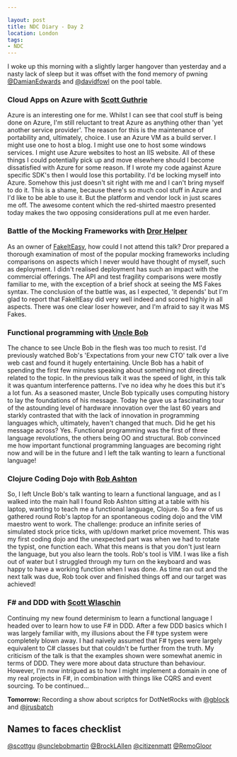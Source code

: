 ```yaml
---

layout: post
title: NDC Diary - Day 2
location: London
tags:
- NDC
---
```


I woke up this morning with a slightly larger hangover than yesterday and a nasty lack of sleep but it was offset with the fond memory of pwning [@DamianEdwards](https://twitter.com/DamianEdwards) and [@davidfowl](https://twitter.com/davidfowl) on the pool table.

### Cloud Apps on Azure with [Scott Guthrie](https://twitter.com/scottgu)

Azure is an interesting one for me. Whilst I can see that cool stuff is being done on Azure, I'm still reluctant to treat Azure as anything other than 'yet another service provider'. The reason for this is the maintenance of portability and, ultimately, choice. I use an Azure VM as a build server. I might use one to host a blog. I might use one to host some windows services. I might use Azure websites to host an IIS website. All of these things I could potentially pick up and move elsewhere should I become dissatisfied with Azure for some reason. If I wrote my code against Azure specific SDK's then I would lose this portability. I'd be locking myself into Azure. Somehow this just doesn't sit right with me and I can't bring myself to do it. This is a shame, because there's so much cool stuff in Azure and I'd like to be able to use it. But the platform and vendor lock in just scares me off. The awesome content which the red-shirted maestro presented today makes the two opposing considerations pull at me even harder.

<!--excerpt-->

### Battle of the Mocking Frameworks with [Dror Helper](https://twitter.com/dhelper)

As an owner of [FakeItEasy](http://fakeiteasy.github.io/), how could I not attend this talk? Dror prepared a thorough examination of most of the popular mocking frameworks including comparisons on aspects which I never would have thought of myself, such as deployment. I didn't realised deployment has such an impact with the commercial offerings. The API and test fragility comparisons were mostly familiar to me, with the exception of a brief shock at seeing the MS Fakes syntax. The conclusion of the battle was, as I expected, 'it depends' but I'm glad to report that FakeItEasy did very well indeed and scored highly in all aspects. There was one clear loser however, and I'm afraid to say it was MS Fakes.

### Functional programming with [Uncle Bob](https://twitter.com/unclebobmartin)

The chance to see Uncle Bob in the flesh was too much to resist. I'd previously watched Bob's 'Expectations from your new CTO' talk over a live web cast and found it hugely entertaining. Uncle Bob has a habit of spending the first few minutes speaking about something not directly related to the topic. In the previous talk it was the speed of light, in this talk it was quantum interference patterns. I've no idea why he does this but it's a lot fun. As a seasoned master, Uncle Bob typically uses computing history to lay the foundations of his message. Today he gave us a fascinating tour of the astounding level of hardware innovation over the last 60 years and starkly contrasted that with the lack of innovation in programming languages which, ultimately, haven't changed that much. Did he get his message across? Yes. Functional programming was the first of three language revolutions, the others being OO and structural. Bob convinced me how important functional programming languages are becoming right now and will be in the future and I left the talk wanting to learn a functional language!

### Clojure Coding Dojo with [Rob Ashton](https://twitter.com/RobAshton)

So, I left Uncle Bob's talk wanting to learn a functional language, and as I walked into the main hall I found Rob Ashton sitting at a table with his laptop, wanting to teach me a functional language, Clojure. So a few of us gathered round Rob's laptop for an spontaneous coding dojo and the VIM maestro went to work. The challenge: produce an infinite series of simulated stock price ticks, with up/down market price movement. This was my first coding dojo and the unexpected part was when we had to rotate the typist, one function each. What this means is that you don't just learn the language, but you also learn the tools. Rob's tool is VIM. I was like a fish out of water but I struggled through my turn on the keyboard and was happy to have a working function when I was done. As time ran out and the next talk was due, Rob took over and finished things off and our target was achieved!

### F# and DDD with [Scott Wlaschin](https://twitter.com/ScottWlaschin)

Continuing my new found determinism to learn a functional language I headed over to learn how to use F# in DDD. After a few DDD basics which I was largely familiar with, my illusions about the F# type system were completely blown away. I had naively assumed that F# types were largely equivalent to C# classes but that couldn't be further from the truth. My criticism of the talk is that the examples shown were somewhat anemic in terms of DDD. They were more about data structure than behaviour. However, I'm now intrigued as to how I might implement a domain in one of my real projects in F#, in combination with things like CQRS and event sourcing. To be continued...
 
**Tomorrow:** Recording a show about scriptcs for DotNetRocks with [@gblock](https://twitter.com/gblock) and [@jrusbatch](https://twitter.com/jrusbatch)

## Names to faces checklist

[@scottgu](https://twitter.com/scottgu) [@unclebobmartin](https://twitter.com/unclebobmartin) [@BrockLAllen](https://twitter.com/BrockLAllen) [@citizenmatt](https://twitter.com/citizenmatt) [@RemoGloor](https://twitter.com/RemoGloor)